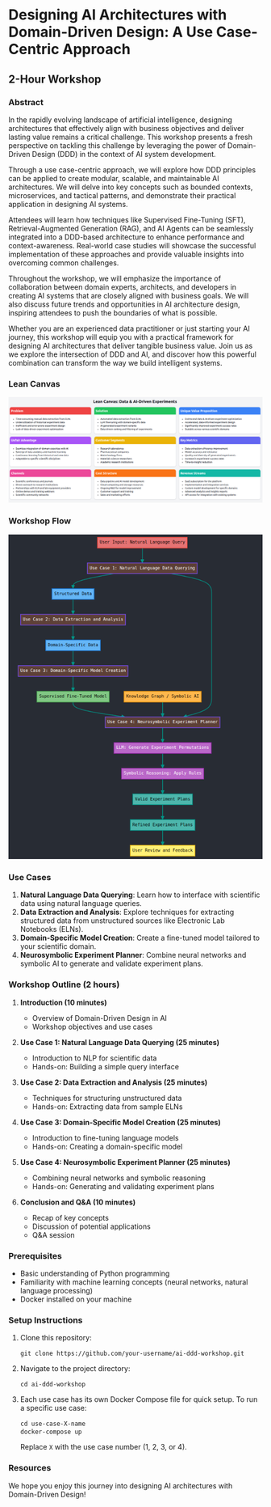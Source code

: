 # Designing AI Architectures with Domain-Driven Design: A Use Case-Centric Approach

## 2-Hour Workshop

### Abstract

In the rapidly evolving landscape of artificial intelligence, designing architectures that effectively align with business objectives and deliver lasting value remains a critical challenge. This workshop presents a fresh perspective on tackling this challenge by leveraging the power of Domain-Driven Design (DDD) in the context of AI system development.

Through a use case-centric approach, we will explore how DDD principles can be applied to create modular, scalable, and maintainable AI architectures. We will delve into key concepts such as bounded contexts, microservices, and tactical patterns, and demonstrate their practical application in designing AI systems.

Attendees will learn how techniques like Supervised Fine-Tuning (SFT), Retrieval-Augmented Generation (RAG), and AI Agents can be seamlessly integrated into a DDD-based architecture to enhance performance and context-awareness. Real-world case studies will showcase the successful implementation of these approaches and provide valuable insights into overcoming common challenges.

Throughout the workshop, we will emphasize the importance of collaboration between domain experts, architects, and developers in creating AI systems that are closely aligned with business goals. We will also discuss future trends and opportunities in AI architecture design, inspiring attendees to push the boundaries of what is possible.

Whether you are an experienced data practitioner or just starting your AI journey, this workshop will equip you with a practical framework for designing AI architectures that deliver tangible business value. Join us as we explore the intersection of DDD and AI, and discover how this powerful combination can transform the way we build intelligent systems.

### Lean Canvas 

![Lean Canvas](images/lean_canvas.png)

### Workshop Flow

![Workshop Flow Diagram](images/workshop-flow-diagram.png)

### Use Cases

1. **Natural Language Data Querying**: Learn how to interface with scientific data using natural language queries.
2. **Data Extraction and Analysis**: Explore techniques for extracting structured data from unstructured sources like Electronic Lab Notebooks (ELNs).
3. **Domain-Specific Model Creation**: Create a fine-tuned model tailored to your scientific domain.
4. **Neurosymbolic Experiment Planner**: Combine neural networks and symbolic AI to generate and validate experiment plans.

### Workshop Outline (2 hours)

1. **Introduction (10 minutes)**
   - Overview of Domain-Driven Design in AI
   - Workshop objectives and use cases

2. **Use Case 1: Natural Language Data Querying (25 minutes)**
   - Introduction to NLP for scientific data
   - Hands-on: Building a simple query interface

3. **Use Case 2: Data Extraction and Analysis (25 minutes)**
   - Techniques for structuring unstructured data
   - Hands-on: Extracting data from sample ELNs

4. **Use Case 3: Domain-Specific Model Creation (25 minutes)**
   - Introduction to fine-tuning language models
   - Hands-on: Creating a domain-specific model

5. **Use Case 4: Neurosymbolic Experiment Planner (25 minutes)**
   - Combining neural networks and symbolic reasoning
   - Hands-on: Generating and validating experiment plans

6. **Conclusion and Q&A (10 minutes)**
   - Recap of key concepts
   - Discussion of potential applications
   - Q&A session

### Prerequisites

- Basic understanding of Python programming
- Familiarity with machine learning concepts (neural networks, natural language processing)
- Docker installed on your machine

### Setup Instructions

1. Clone this repository:
   ```
   git clone https://github.com/your-username/ai-ddd-workshop.git
   ```
2. Navigate to the project directory:
   ```
   cd ai-ddd-workshop
   ```
3. Each use case has its own Docker Compose file for quick setup. To run a specific use case:
   ```
   cd use-case-X-name
   docker-compose up
   ```
   Replace `X` with the use case number (1, 2, 3, or 4).

### Resources


We hope you enjoy this journey into designing AI architectures with Domain-Driven Design!
